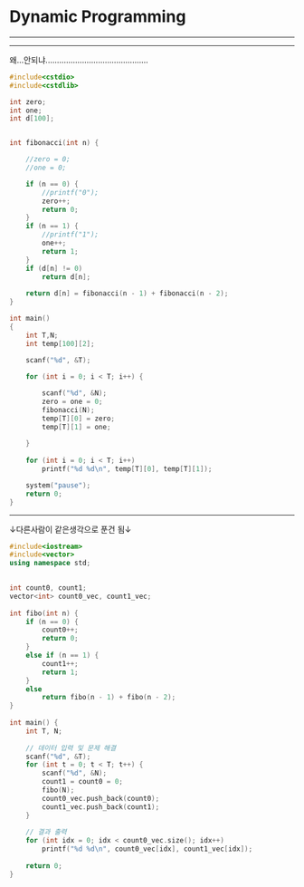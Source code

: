 # Dynamic Programming
---------------------------------------------------------------------







--------------------------------------------------------------------
왜...안되냐.............................................


```c
#include<cstdio>
#include<cstdlib>

int zero;
int one;
int d[100];


int fibonacci(int n) {

	//zero = 0;
	//one = 0;

    if (n == 0) {
		//printf("0");
		zero++;
        return 0;
    }
	if (n == 1) {
		//printf("1");
		one++;
        return 1;
    } 
	if (d[n] != 0)
		return d[n];
	
	return d[n] = fibonacci(n - 1) + fibonacci(n - 2);
}

int main()
{
	int T,N;
	int temp[100][2];
	
	scanf("%d", &T);

	for (int i = 0; i < T; i++) {

		scanf("%d", &N);
		zero = one = 0;
		fibonacci(N);
		temp[T][0] = zero;
		temp[T][1] = one;
		
	}
	
	for (int i = 0; i < T; i++)
		printf("%d %d\n", temp[T][0], temp[T][1]);

	system("pause");
	return 0;
}
```
---------------------------------------------------------------------------------------------------------------------------
↓다른사람이 같은생각으로 푼건 됨↓

```cpp
#include<iostream>
#include<vector>
using namespace std;
 

int count0, count1;
vector<int> count0_vec, count1_vec;
 
int fibo(int n) {
    if (n == 0) {
        count0++;
        return 0;
    }
    else if (n == 1) {
        count1++;
        return 1;
    }
    else
        return fibo(n - 1) + fibo(n - 2);
}
 
int main() {
    int T, N;
 
    // 데이터 입력 및 문제 해결
    scanf("%d", &T);
    for (int t = 0; t < T; t++) {
        scanf("%d", &N);
        count1 = count0 = 0;
        fibo(N);
        count0_vec.push_back(count0);
        count1_vec.push_back(count1);
    }
 
    // 결과 출력
    for (int idx = 0; idx < count0_vec.size(); idx++)
        printf("%d %d\n", count0_vec[idx], count1_vec[idx]);
 
    return 0;
}

```
